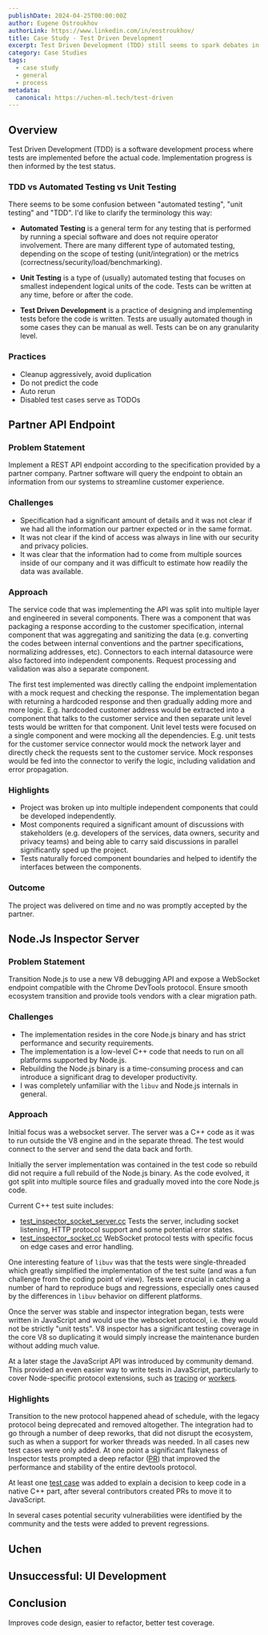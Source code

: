 ```yaml
---
publishDate: 2024-04-25T00:00:00Z
author: Eugene Ostroukhov
authorLink: https://www.linkedin.com/in/eostroukhov/
title: Case Study - Test Driven Development
excerpt: Test Driven Development (TDD) still seems to spark debates in developer community. This article details my experience and learnings from applying it in past projects.
category: Case Studies
tags:
  - case study
  - general
  - process
metadata:
  canonical: https://uchen-ml.tech/test-driven
---
```


## Overview

Test Driven Development (TDD) is a software development process where tests are
implemented before the actual code. Implementation progress is then informed by
the test status.

### TDD vs Automated Testing vs Unit Testing

There seems to be some confusion between "automated testing", "unit testing" and
"TDD". I'd like to clarify the terminology this way:

- **Automated Testing** is a general term for any testing that is performed by running a special software and does not require operator involvement. There are many different type of automated testing, depending on the scope of testing (unit/integration) or the metrics (correctness/security/load/benchmarking).

- **Unit Testing** is a type of (usually) automated testing that focuses on smallest independent logical units of the code. Tests can be written at any time, before or after the code.

- **Test Driven Development** is a practice of designing and implementing tests before the code is written. Tests are usually automated though in some
cases they can be manual as well. Tests can be on any granularity level.

### Practices

- Cleanup aggressively, avoid duplication
- Do not predict the code
- Auto rerun
- Disabled test cases serve as TODOs

## Partner API Endpoint

### Problem Statement

Implement a REST API endpoint according to the specification provided by a partner company. Partner software will query the endpoint to obtain an information from our systems to streamline customer experience.

### Challenges

- Specification had a significant amount of details and it was not clear if we had all the information our partner expected or in the same format.
- It was not clear if the kind of access was always in line with our security and privacy policies.
- It was clear that the information had to come from multiple sources inside of our company and it was difficult to estimate how readily the data was available.

### Approach

The service code that was implementing the API was split into multiple layer and
engineered in several components. There was a component that was packaging
a response according to the customer specification, internal component that was
aggregating and sanitizing the data (e.g. converting the codes between internal
conventions and the partner specifications, normalizing addresses, etc).
Connectors to each internal datasource were also factored into independent
components. Request processing and validation was also a separate component.

The first test implemented was directly calling the endpoint implementation with
a mock request and checking the response. The implementation began with
returning a hardcoded response and then gradually adding more and more logic.
E.g. hardcoded customer address would be extracted into a component that talks
to the customer service and then separate unit level tests would be written for
that component. Unit level tests were focused on a single component and were
mocking all the dependencies. E.g. unit tests for the customer service connector
would mock the network layer and directly check the requests sent to
the customer service. Mock responses would be fed into the connector to verify
the logic, including validation and error propagation.

### Highlights

- Project was broken up into multiple independent components that could be developed independently.
- Most components required a significant amount of discussions with stakeholders (e.g. developers of the services, data owners, security and privacy teams) and being able to carry said discussions in parallel significantly sped up the project.
- Tests naturally forced component boundaries and helped to identify the interfaces between the components.

### Outcome

The project was delivered on time and no was promptly accepted by the partner.

## Node.Js Inspector Server

### Problem Statement

Transition Node.js to use a new V8 debugging API and expose a WebSocket endpoint
compatible with the Chrome DevTools protocol. Ensure smooth ecosystem transition
and provide tools vendors with a clear migration path.

### Challenges

- The implementation resides in the core Node.js binary and has strict performance and security requirements.
- The implementation is a low-level C++ code that needs to run on all platforms supported by Node.js.
- Rebuilding the Node.js binary is a time-consuming process and can introduce a significant drag to developer productivity.
- I was completely unfamiliar with the `libuv` and Node.js internals in general.

### Approach

Initial focus was a websocket server. The server was a C++ code as it was to run
outside the V8 engine and in the separate thread. The test would connect to the
server and send the data back and forth.

Initially the server implementation was contained in the test code so rebuild
did not require a full rebuild of the Node.js binary. As the code evolved, it
got split into multiple source files and gradually moved into the core Node.js
code.

Current C++ test suite includes:

- [test_inspector_socket_server.cc][1] Tests the server, including socket listening, HTTP protocol support and some potential error states.
- [test_inspector_socket.cc][2] WebSocket protocol tests with specific focus on edge cases and error handling.

[1]: https://github.com/nodejs/node/blob/main/test/cctest/test_inspector_socket_server.cc
[2]: https://github.com/nodejs/node/blob/main/test/cctest/test_inspector_socket.cc

One interesting feature of `libuv` was that the tests were single-threaded which
greatly simplified the implementation of the test suite (and was a fun challenge
from the coding point of view). Tests were crucial in catching a number of hard
to reproduce bugs and regressions, especially ones caused by the differences in
`libuv` behavior on different platforms.

Once the server was stable and inspector integration began, tests were written
in JavaScript and would use the websocket protocol, i.e. they would not be
strictly "unit tests". V8 inspector has a significant testing coverage in the
core V8 so duplicating it would simply increase the maintenance burden without
adding much value.

At a later stage the JavaScript API was introduced by community demand. This
provided an even easier way to write tests in JavaScript, particularly to cover
Node-specific protocol extensions, such as [tracing][3] or [workers][4].

[3]: https://github.com/nodejs/node/blob/main/test/parallel/test-inspector-tracing-domain.js
[4]: https://github.com/nodejs/node/blob/main/test/parallel/test-worker-debug.js

### Highlights

Transition to the new protocol happened ahead of schedule, with the legacy
protocol being deprecated and removed altogether. The integration had to go
through a number of deep reworks, that did not disrupt the ecosystem, such as
when a support for worker threads was needed. In all cases new test cases were
only added. At one point a significant flakyness of Inspector tests prompted
a deep refactor ([PR][5]) that improved the performance and stability of
the entire devtools protocol.

At least one [test case][6] was added to explain a decision to keep code in a
native C++ part, after several contributors created PRs to move it
to JavaScript.

In several cases potential security vulnerabilities were identified by
the community and the tests were added to prevent regressions.

[5]: https://github.com/nodejs/node/pull/21182
[6]: https://github.com/nodejs/node/pull/25455


## Uchen

## Unsuccessful: UI Development

## Conclusion

Improves code design, easier to refactor, better test coverage.

